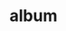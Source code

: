 ---
layout: album
resource: facebook
title: "album"
description: "masonry"
active: gallery
header-img: "img/gallery-bg.jpg"
album-title: "my 9th album"
images:
  - image_path: TranThiQuynhMy/41/7985600318149799_447670714_7985600314816466_4019839489895375155_n.jpg
  - image_path: TranThiQuynhMy/41/8471780696198423_457759402_8471785222864637_9133777870784629049_n.jpg
  - image_path: TranThiQuynhMy/41/8471780849531741_457564474_8471785442864615_8756560936792530248_n.jpg
  - image_path: TranThiQuynhMy/41/8480963491946810_457701645_8480967341946425_189702829483535136_n.jpg
  - image_path: TranThiQuynhMy/41/8480963531946806_458094388_8480967398613086_2203303234888447133_n.jpg
  - image_path: TranThiQuynhMy/41/8480963655280127_457730356_8480967551946404_1637537991541795528_n.jpg
  - image_path: TranThiQuynhMy/41/8506228439420315_458305560_8506238949419264_8068528262335322662_n.jpg
  - image_path: TranThiQuynhMy/41/8506228466086979_458355330_8506239039419255_3513887320900436263_n.jpg
  - image_path: TranThiQuynhMy/41/8506228602753632_458454249_8506239216085904_496103256952683893_n.jpg
  - image_path: TranThiQuynhMy/41/8506228652753627_458372726_8506239262752566_6449402701887183880_n.jpg
  - image_path: TranThiQuynhMy/41/8506228752753617_458292215_8506239452752547_6527908145667648374_n.jpg
---